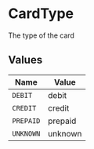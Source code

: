 # CardType

The type of the card


## Values

| Name      | Value     |
| --------- | --------- |
| `DEBIT`   | debit     |
| `CREDIT`  | credit    |
| `PREPAID` | prepaid   |
| `UNKNOWN` | unknown   |